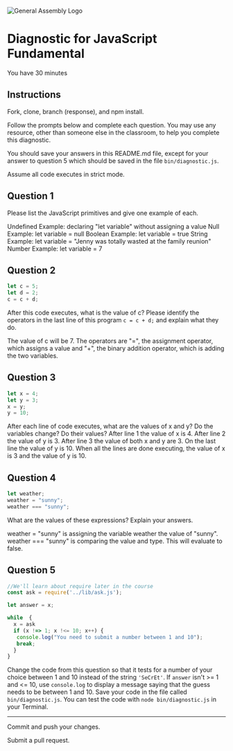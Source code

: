![General Assembly Logo](http://i.imgur.com/ke8USTq.png)

# Diagnostic for JavaScript Fundamental

You have 30 minutes

## Instructions

Fork, clone, branch (response), and npm install.

Follow the prompts below and complete each question.  You may use any resource, other than someone else in the classroom, to help you complete this diagnostic.

You should save your answers in this README.md file, except for your answer to question 5 which should be saved in the file `bin/diagnostic.js`.

Assume all code executes in strict mode.

## Question 1

Please list the JavaScript primitives and give one example of each.

Undefined  Example: declaring "let variable" without assigning a value
Null  Example: let variable = null
Boolean  Example: let variable = true
String  Example: let variable = "Jenny was totally wasted at the family reunion"
Number  Example: let variable = 7

## Question 2

```js
let c = 5;
let d = 2;
c = c + d;

```

After this code executes, what is the value of c?  Please identify the operators in the last line of this program `c = c + d;` and explain what they do.

The value of c will be 7.  The operators are "=", the assignment operator, which assigns a value and "+", the binary addition operator, which is adding the two variables.


## Question 3

```js
let x = 4;
let y = 3;
x = y;
y = 10;
```

After each line of code executes, what are the values of x and y?  Do the variables change?  Do their values?
After line 1 the value of x is 4.  After line 2 the value of y is 3.  After line 3 the value of both x and y are 3.  On the last line the value of y is 10.  When all the lines are done executing, the value of x is 3 and the value of y is 10.



## Question 4

```js
let weather;
weather = "sunny";
weather === "sunny";
```

What are the values of these expressions?  Explain your answers.

weather = "sunny" is assigning the variable weather the value of "sunny".
weather === "sunny" is comparing the value and type.  This will evaluate to false.


## Question 5

```js
//We'll learn about require later in the course
const ask = require('../lib/ask.js');

let answer = x;

while  {
  x = ask
  if (x !=> 1; x !<= 10; x++) {
   console.log("You need to submit a number between 1 and 10");
   break;
  }
}
```

Change the code from this question so that it tests for a number of your choice between 1 and 10 instead of the string `'SeCrEt'`.  If `answer` isn't >= 1 and <= 10, use `console.log` to display a message saying that the guess needs to be between 1 and 10.  Save your code in the file called `bin/diagnostic.js`.  You can test the code with `node bin/diagnostic.js` in your Terminal.

---

Commit and push your changes.

Submit a pull request.
